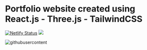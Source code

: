 # Portfolio website created using React.js - Three.js - TailwindCSS

[![Netlify Status](https://api.netlify.com/api/v1/badges/abc944d5-ad2a-4fb8-a2b1-398a311dbae9/deploy-status)](https://app.netlify.com/sites/enchanting-chaja-68169a/deploys)
[![](https://img.shields.io/badge/Live%20Website%20Link%20~%20-Krishnasahu.in-brightgreen&style=flat)](https://krishnasahu.in/)

![githubusercontent](https://repository-images.githubusercontent.com/613266429/d06b3c4f-d844-4cda-803f-5c40947c7cc0) 
